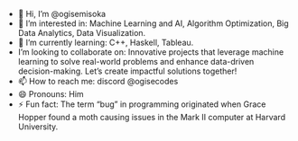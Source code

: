 - 👋 Hi, I’m @ogisemisoka
- 👀 I’m interested in: Machine Learning and AI, Algorithm Optimization, Big Data Analytics, Data Visualization.
- 🌱 I’m currently learning: C++, Haskell, Tableau.
-    I’m looking to collaborate on: Innovative projects that leverage machine learning to solve real-world problems and enhance data-driven decision-making. Let’s create impactful solutions together!
- 📫 How to reach me: discord @ogisecodes
- 😄 Pronouns: Him
- ⚡ Fun fact: The term “bug” in programming originated when Grace Hopper found a moth causing issues in the Mark II computer at Harvard University.

<!---
ogisemisoka/ogisemisoka is a ✨ special ✨ repository because its `README.md` (this file) appears on your GitHub profile.
You can click the Preview link to take a look at your changes.
--->
